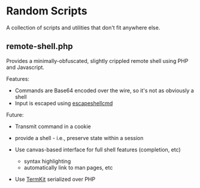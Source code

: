 # Random Scripts

A collection of scripts and utilities that don't fit anywhere else.

## remote-shell.php

Provides a minimally-obfuscated, slightly crippled remote shell using PHP and
Javascript.

Features:

  * Commands are Base64 encoded over the wire, so it's not as obviously a shell    
  * Input is escaped using <a href="http://php.net/escapeshellcmd">escapeshellcmd</a>

Future:

  * Transmit command in a cookie
  * provide a shell - i.e., preserve state within a session
  * Use canvas-based interface for full shell features (completion, etc)

    * syntax highlighting
    * automatically link to man pages, etc
  * Use <a href="https://github.com/unconed/TermKit">TermKit</a> serialized over PHP
